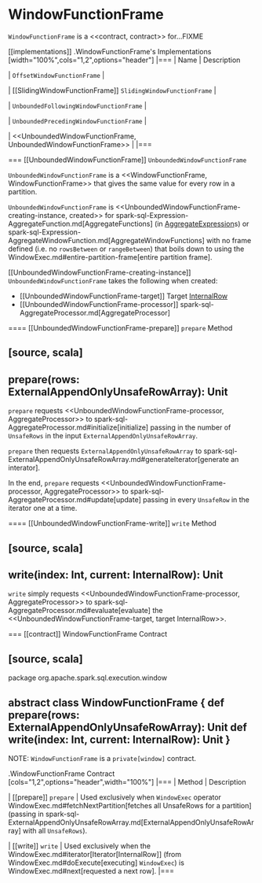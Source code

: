 # WindowFunctionFrame

`WindowFunctionFrame` is a <<contract, contract>> for...FIXME

[[implementations]]
.WindowFunctionFrame's Implementations
[width="100%",cols="1,2",options="header"]
|===
| Name
| Description

| `OffsetWindowFunctionFrame`
|

| [[SlidingWindowFunctionFrame]] `SlidingWindowFunctionFrame`
|

| `UnboundedFollowingWindowFunctionFrame`
|

| `UnboundedPrecedingWindowFunctionFrame`
|

| <<UnboundedWindowFunctionFrame, UnboundedWindowFunctionFrame>>
|
|===

=== [[UnboundedWindowFunctionFrame]] `UnboundedWindowFunctionFrame`

`UnboundedWindowFunctionFrame` is a <<WindowFunctionFrame, WindowFunctionFrame>> that gives the same value for every row in a partition.

`UnboundedWindowFunctionFrame` is <<UnboundedWindowFunctionFrame-creating-instance, created>> for spark-sql-Expression-AggregateFunction.md[AggregateFunctions] (in [AggregateExpression](../expressions/AggregateExpression.md)s) or spark-sql-Expression-AggregateWindowFunction.md[AggregateWindowFunctions] with no frame defined (i.e. no `rowsBetween` or `rangeBetween`) that boils down to using the WindowExec.md#entire-partition-frame[entire partition frame].

[[UnboundedWindowFunctionFrame-creating-instance]]
`UnboundedWindowFunctionFrame` takes the following when created:

* [[UnboundedWindowFunctionFrame-target]] Target [InternalRow](../InternalRow.md)
* [[UnboundedWindowFunctionFrame-processor]] spark-sql-AggregateProcessor.md[AggregateProcessor]

==== [[UnboundedWindowFunctionFrame-prepare]] `prepare` Method

[source, scala]
----
prepare(rows: ExternalAppendOnlyUnsafeRowArray): Unit
----

`prepare` requests <<UnboundedWindowFunctionFrame-processor, AggregateProcessor>> to spark-sql-AggregateProcessor.md#initialize[initialize] passing in the number of `UnsafeRows` in the input `ExternalAppendOnlyUnsafeRowArray`.

`prepare` then requests `ExternalAppendOnlyUnsafeRowArray` to spark-sql-ExternalAppendOnlyUnsafeRowArray.md#generateIterator[generate an interator].

In the end, `prepare` requests <<UnboundedWindowFunctionFrame-processor, AggregateProcessor>> to spark-sql-AggregateProcessor.md#update[update] passing in every `UnsafeRow` in the iterator one at a time.

==== [[UnboundedWindowFunctionFrame-write]] `write` Method

[source, scala]
----
write(index: Int, current: InternalRow): Unit
----

`write` simply requests <<UnboundedWindowFunctionFrame-processor, AggregateProcessor>> to spark-sql-AggregateProcessor.md#evaluate[evaluate] the <<UnboundedWindowFunctionFrame-target, target InternalRow>>.

=== [[contract]] WindowFunctionFrame Contract

[source, scala]
----
package org.apache.spark.sql.execution.window

abstract class WindowFunctionFrame {
  def prepare(rows: ExternalAppendOnlyUnsafeRowArray): Unit
  def write(index: Int, current: InternalRow): Unit
}
----

NOTE: `WindowFunctionFrame` is a `private[window]` contract.

.WindowFunctionFrame Contract
[cols="1,2",options="header",width="100%"]
|===
| Method
| Description

| [[prepare]] `prepare`
| Used exclusively when `WindowExec` operator WindowExec.md#fetchNextPartition[fetches all UnsafeRows for a partition] (passing in spark-sql-ExternalAppendOnlyUnsafeRowArray.md[ExternalAppendOnlyUnsafeRowArray] with all `UnsafeRows`).

| [[write]] `write`
| Used exclusively when the WindowExec.md#iterator[Iterator[InternalRow\]] (from WindowExec.md#doExecute[executing] `WindowExec`) is WindowExec.md#next[requested a next row].
|===
